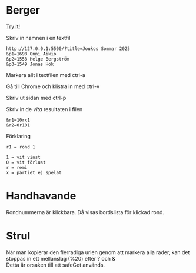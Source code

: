 # Berger

[Try it!](https://christernilsson.github.io/2025/013-Berger/)

Skriv in namnen i en textfil

```
http://127.0.0.1:5500/?title=Joukos Sommar 2025
&p1=1698 Onni Aikio
&p2=1558 Helge Bergström
&p3=1549 Jonas Hök
```

Markera allt i textfilen med ctrl-a

Gå till Chrome och klistra in med ctrl-v

Skriv ut sidan med ctrl-p

Skriv in de *vita* resultaten i filen

```
&r1=10rx1
&r2=0r101
```

Förklaring
```
r1 = rond 1

1 = vit vinst
0 = vit förlust
r = remi
x = partiet ej spelat
```

# Handhavande

Rondnummerna är klickbara. Då visas bordslista för klickad rond.

# Strul

När man kopierar den flerradiga urlen genom att markera alla rader, kan det stoppas in ett mellanslag (%20) efter ? och &  
Detta är orsaken till att safeGet används.

